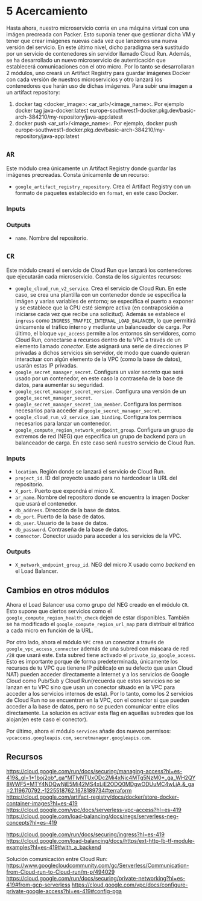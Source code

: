 # 5 Acercamiento
Hasta ahora, nuestro microservicio corria en una máquina virtual con una imágen precreada con Packer. Esto suponia tener que gestionar dicha VM y tener que crear imágenes nuevas cada vez que lanzemos una nueva versión del servicio. En este último nivel, dicho paradigma será sustituido por un servicio de contenedores sin servidor llamado Cloud Run. Además, se ha desarrollado un nuevo microservicio de autenticación que establecerá comunicaciones con el otro micro.
Por lo tanto se desarrollaran 2 módulos, uno creará un Artifact Registry para guardar imágenes Docker con cada versión de nuestros microservicios y otro lanzará los contenedores que harán uso de dichas imágenes.
Para subir una imagen a un artifact repository:
1. docker tag <docker_image>:<tag> <ar_url>/<image_name>:<tag>. Por ejemplo docker tag java-docker:latest europe-southwest1-docker.pkg.dev/basic-arch-384210/my-repository/java-app:latest
2. docker push <ar_url>/<image_name>:<tag>. Por ejemplo, docker push europe-southwest1-docker.pkg.dev/basic-arch-384210/my-repository/java-app:latest

## `AR`
Este módulo crea únicamente un Artifact Registry donde guardar las imágenes precreadas. Consta únicamente de un recurso:
* `google_artifact_registry_repository`. Crea el Artifact Registry con un formato de paquetes establecido en `format`, en este caso Docker.

### Inputs


### Outputs
* `name`. Nombre del repositorio.

## `CR`
Este módulo creará el servicio de Cloud Run que lanzará los contenedores que ejecutarán cada microservicio. Consta de los siguientes recursos:
* `google_cloud_run_v2_service`. Crea el servicio de Cloud Run. En este caso, se crea una plantilla con un contenedor donde se especifica la imágen y varias variables de entorno; se especifica el puerto a exponer y se establece que la CPU esté siempre activa (en contraposición a iniciarse cada vez que recibe una solicitud). Además se establece el `ingress` como `INGRESS_TRAFFIC_INTERNAL_LOAD_BALANCER`, lo que permitirá únicamente el tráfico interno y mediante un balanceador de carga. Por último, el bloque `vpc_access` permite a los entornos sin servidores, como Cloud Run, conectarse a recursos dentro de tu VPC a través de un elemento llamado _conector_. Este asignará una serie de direcciones IP privadas a dichos servicios sin servidor, de modo que cuando quieran interactuar con algún elemento de la VPC (como la base de datos), usarán estas IP privadas.
* `google_secret_manager_secret`. Configura un valor _secreto_ que será usado por un contenedor, en este caso la contraseña de la base de datos, para aumentar su seguridad.
* `google_secret_manager_secret_version`. Configura una versión de un `google_secret_manager_secret`.
* `google_secret_manager_secret_iam_member`. Configura los permisos necesarios para acceder al `google_secret_manager_secret`.
* `google_cloud_run_v2_service_iam_binding`. Configura los permisos necesarios para lanzar un contenedor.
* `google_compute_region_network_endpoint_group`. Configura un grupo de extremos de red (NEG) que especifica un grupo de backend para un balanceador de carga. En este caso será nuestro servicio de Cloud Run.

### Inputs
* `location`. Región donde se lanzará el servicio de Cloud Run.
* `project_id`. ID del proyecto usado para no hardcodear la URL del repositorio.
* `X_port`. Puerto que expondrá el micro X.
* `ar_name`. Nombre del repositoro donde se encuentra la imagen Docker que usará el contenedor.
* `db_address`. Dirección de la base de datos.
* `db_port`. Puerto de la base de datos.
* `db_user`. Usuario de la base de datos.
* `db_password`. Contraseña de la base de datos.
* `connector`. Conector usado para acceder a los servicios de la VPC.
### Outputs
* `X_network_endpoint_group_id`. NEG del micro X usado como _backend_ en el Load Balancer.

## Cambios en otros módulos
Ahora el Load Balancer usa como grupo del NEG creado en el módulo `CR`. Esto supone que ciertos servicios como el `google_compute_region_health_check` dejen de estar disponibles. También se ha modificado el 
`google_compute_region_url_map` para distribuir el tráfico a cada micro en función de la URL.

Por otro lado, ahora el módulo `VPC` crea un conector a través de `google_vpc_access_connector` además de una subred con máscara de red `/28` que usará este. Esta subred tiene activado el `private_ip_google_access`. Esto es importante porque de forma predeterminada, únicamente los recursos de tu VPC que tienene IP pública(o en su defecto que usan Cloud NAT) pueden acceder directamente a Internet y a los servicios de Google Cloud como Pub/Sub y Cloud Run(recuerda que estos servicios no se lanzan en tu VPC sino que usan un conector situado en la VPC para acceder a los servicios internos de esta). Por lo tanto, como los 2 servicios de Cloud Run no se encuentran en la VPC, con el conector si que pueden acceder a la base de datos, pero no se pueden comunicar entre ellos directamente. La solución es activar esta flag en aquellas subredes que los alojan(en este caso el conector).

Por último, ahora el módulo `services` añade dos nuevos permisos: `vpcaccess.googleapis.com`, `secretmanager.googleapis.com`.

## Recursos
https://cloud.google.com/run/docs/securing/managing-access?hl=es-419&_gl=1*1boj2ob*_ga*MTIyNTUxODc2Mi4xNjc4MTg5NzM0*_ga_WH2QY8WWF5*MTY4NDQwNjE5Mi42MS4xLjE2ODQ0MDgwODUuMC4wLjA.&_ga=2.119670792.-1225518762.1678189734#terraform
https://cloud.google.com/artifact-registry/docs/docker/store-docker-container-images?hl=es-419
https://cloud.google.com/vpc/docs/serverless-vpc-access?hl=es-419
https://cloud.google.com/load-balancing/docs/negs/serverless-neg-concepts?hl=es-419

https://cloud.google.com/run/docs/securing/ingress?hl=es-419
https://cloud.google.com/load-balancing/docs/https/ext-http-lb-tf-module-examples?hl=es-419#with_a_backend

Solución comunicación entre Cloud Run:
https://www.googlecloudcommunity.com/gc/Serverless/Communication-from-Cloud-run-to-Cloud-run/m-p/494029
https://cloud.google.com/run/docs/securing/private-networking?hl=es-419#from-gcp-serverless
https://cloud.google.com/vpc/docs/configure-private-google-access?hl=es-419#config-pga
